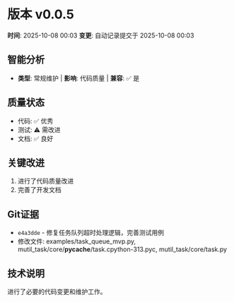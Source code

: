 # 版本 v0.0.5
**时间**: 2025-10-08 00:03
**变更**: 自动记录提交于 2025-10-08 00:03

## 智能分析
- **类型**: 常规维护 | **影响**: 代码质量 | **兼容**: ✅ 是

## 质量状态
- 代码: ✅ 优秀
- 测试: ⚠️ 需改进
- 文档: ✅ 良好

## 关键改进
1. 进行了代码质量改进
2. 完善了开发文档

## Git证据
- `e4a3dde` - 修复任务队列超时处理逻辑，完善测试用例
- 修改文件: examples/task_queue_mvp.py, mutil_task/core/__pycache__/task.cpython-313.pyc, mutil_task/core/task.py

## 技术说明
进行了必要的代码变更和维护工作。
